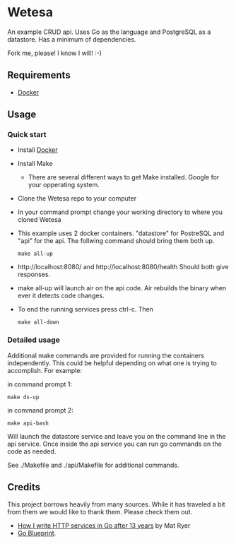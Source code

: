 # Wetesa

An example CRUD api. Uses Go as the language and PostgreSQL as a datastore. Has a minimum of dependencies.

Fork me, please! I know I will! :-)

## Requirements

- [Docker](https://www.docker.com/)

## Usage

### Quick start

- Install [Docker](https://www.docker.com/)
- Install Make
    - There are several different ways to get Make installed. Google for your opperating system.
- Clone the Wetesa repo to your computer
- In your command prompt change your working directory to where you cloned Wetesa
- This example uses 2 docker containers. "datastore" for PostreSQL and "api" for the api. The follwing command should bring them both up.

      make all-up

- http://localhost:8080/ and http://localhost:8080/health Should both give responses.
- make all-up will launch air on the api code. Air rebuilds the binary when ever it detects code changes.
- To end the running services press ctrl-c. Then

      make all-down

### Detailed usage

Additional make commands are provided for running the containers independently. This could be helpful depending on what one is trying to accomplish. For example:

in command prompt 1:

    make ds-up

in command prompt 2:

    make api-bash

Will launch the datastore service and leave you on the command line in the api service. Once inside the api service you can run go commands on the code as needed.

See ./Makefile and ./api/Makefile for additional commands.

## Credits

This project borrows heavily from many sources. While it has traveled a bit from them we would like to thank them. Please check them out.

- [How I write HTTP services in Go after 13 years](https://grafana.com/blog/2024/02/09/how-i-write-http-services-in-go-after-13-years/) by Mat Ryer
- [Go Blueprint](https://github.com/Melkeydev/go-blueprint).
